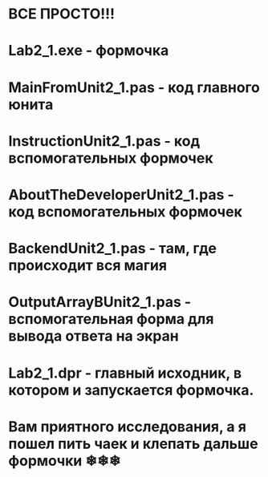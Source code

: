 # ВСЕ ПРОСТО!!!
#
# Lab2_1.exe - формочка
#
# MainFromUnit2_1.pas - код главного юнита
#
# InstructionUnit2_1.pas - код вспомогательных формочек
#
# AboutTheDeveloperUnit2_1.pas - код вспомогательных формочек
#
# BackendUnit2_1.pas - там, где происходит вся магия
#
# OutputArrayBUnit2_1.pas - вспомогательная форма для вывода ответа на экран
#
# Lab2_1.dpr - главный исходник, в котором и запускается формочка.
#
# Вам приятного исследования, а я пошел пить чаек и клепать дальше формочки ❄❄❄